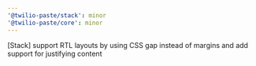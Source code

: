 ```yaml
---
'@twilio-paste/stack': minor
'@twilio-paste/core': minor
---
```


[Stack] support RTL layouts by using CSS gap instead of margins and add support for justifying content

